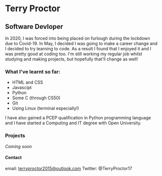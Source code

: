 # Terry Proctor
## Software Devloper

In 2020, I was forced into being placed on furlough during the lockdown due to Covid-19. 
In May, I decided I was going to make a career change and I decided to try learning to code. 
As a result I found that I enjoyed it and I was pretty good at coding too.
I'm still working my regular job whilst studying and making projects, but hopefully that'll change as well!

### What I've learnt so far:

* HTML and CSS
* Javascipt
* Python
* Some C (through CS50)
* Git
* Using Linux (terminal especially!)

I have also gained a PCEP qualification in Python programming language and I have started a Computing and IT degree with Open University.

### Projects

*Coming soon*
 
#### Contact

email: terryproctor2015@outlook.com
Twitter: @TerryProctor17
